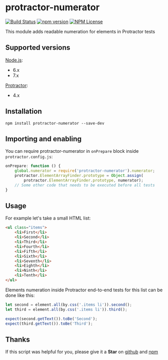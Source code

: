 # protractor-numerator

[![Build Status](https://travis-ci.org/Marketionist/protractor-numerator.svg?branch=master)](https://travis-ci.org/Marketionist/protractor-numerator)
[![npm version](https://img.shields.io/npm/v/protractor-numerator.svg)](https://www.npmjs.com/package/protractor-numerator)
[![NPM License](https://img.shields.io/npm/l/protractor-numerator.svg)](https://github.com/Marketionist/protractor-numerator/blob/master/LICENSE)

This module adds readable numeration for elements in Protractor tests

## Supported versions
[Node.js](http://nodejs.org/):
- 6.x
- 7.x

[Protractor](https://www.npmjs.com/package/protractor):
- 4.x

## Installation
`npm install protractor-numerator --save-dev`

## Importing and enabling
You can require protractor-numerator in `onPrepare` block inside
`protractor.config.js`:

```javascript
onPrepare: function () {
    global.numerator = require('protractor-numerator').numerator;
    protractor.ElementArrayFinder.prototype = Object.assign(
        protractor.ElementArrayFinder.prototype, numerator);
    // Some other code that needs to be executed before all tests
}
```

## Usage
For example let's take a small HTML list:

```html
<ul class="items">
    <li>First</li>
    <li>Second</li>
    <li>Third</li>
    <li>Fourth</li>
    <li>Fifth</li>
    <li>Sixth</li>
    <li>Seventh</li>
    <li>Eighth</li>
    <li>Ninth</li>
    <li>Tenth</li>
</ul>
```

Elements numeration inside Protractor end-to-end tests for this list can be done
like this:

```javascript
let second = element.all(by.css('.items li')).second();
let third = element.all(by.css('.items li')).third();

expect(second.getText()).toBe('Second');
expect(third.getText()).toBe('Third');
```

## Thanks
If this script was helpful for you, please give it a **Star**
on [github](https://github.com/Marketionist/protractor-numerator) and
[npm](https://www.npmjs.com/package/protractor-numerator)
